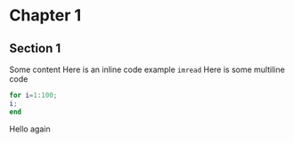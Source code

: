 # Chapter 1

## Section 1

Some content
Here is an inline code example `imread`
Here is some multiline  code
```MATLAB
for i=1:100;
i;
end
```
Hello again
